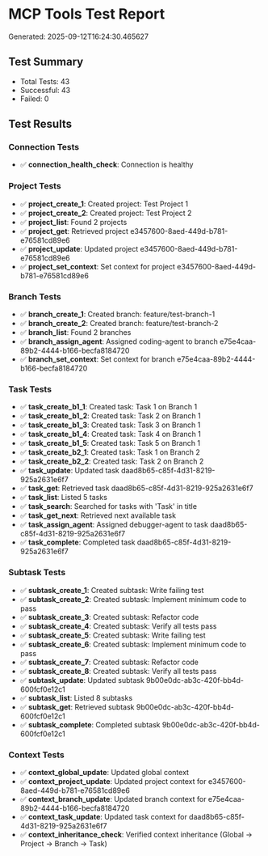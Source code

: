 # MCP Tools Test Report
Generated: 2025-09-12T16:24:30.465627

## Test Summary
- Total Tests: 43
- Successful: 43
- Failed: 0

## Test Results

### Connection Tests

- ✅ **connection_health_check**: Connection is healthy

### Project Tests

- ✅ **project_create_1**: Created project: Test Project 1
- ✅ **project_create_2**: Created project: Test Project 2
- ✅ **project_list**: Found 2 projects
- ✅ **project_get**: Retrieved project e3457600-8aed-449d-b781-e76581cd89e6
- ✅ **project_update**: Updated project e3457600-8aed-449d-b781-e76581cd89e6
- ✅ **project_set_context**: Set context for project e3457600-8aed-449d-b781-e76581cd89e6

### Branch Tests

- ✅ **branch_create_1**: Created branch: feature/test-branch-1
- ✅ **branch_create_2**: Created branch: feature/test-branch-2
- ✅ **branch_list**: Found 2 branches
- ✅ **branch_assign_agent**: Assigned coding-agent to branch e75e4caa-89b2-4444-b166-becfa8184720
- ✅ **branch_set_context**: Set context for branch e75e4caa-89b2-4444-b166-becfa8184720

### Task Tests

- ✅ **task_create_b1_1**: Created task: Task 1 on Branch 1
- ✅ **task_create_b1_2**: Created task: Task 2 on Branch 1
- ✅ **task_create_b1_3**: Created task: Task 3 on Branch 1
- ✅ **task_create_b1_4**: Created task: Task 4 on Branch 1
- ✅ **task_create_b1_5**: Created task: Task 5 on Branch 1
- ✅ **task_create_b2_1**: Created task: Task 1 on Branch 2
- ✅ **task_create_b2_2**: Created task: Task 2 on Branch 2
- ✅ **task_update**: Updated task daad8b65-c85f-4d31-8219-925a2631e6f7
- ✅ **task_get**: Retrieved task daad8b65-c85f-4d31-8219-925a2631e6f7
- ✅ **task_list**: Listed 5 tasks
- ✅ **task_search**: Searched for tasks with 'Task' in title
- ✅ **task_get_next**: Retrieved next available task
- ✅ **task_assign_agent**: Assigned debugger-agent to task daad8b65-c85f-4d31-8219-925a2631e6f7
- ✅ **task_complete**: Completed task daad8b65-c85f-4d31-8219-925a2631e6f7

### Subtask Tests

- ✅ **subtask_create_1**: Created subtask: Write failing test
- ✅ **subtask_create_2**: Created subtask: Implement minimum code to pass
- ✅ **subtask_create_3**: Created subtask: Refactor code
- ✅ **subtask_create_4**: Created subtask: Verify all tests pass
- ✅ **subtask_create_5**: Created subtask: Write failing test
- ✅ **subtask_create_6**: Created subtask: Implement minimum code to pass
- ✅ **subtask_create_7**: Created subtask: Refactor code
- ✅ **subtask_create_8**: Created subtask: Verify all tests pass
- ✅ **subtask_update**: Updated subtask 9b00e0dc-ab3c-420f-bb4d-600fcf0e12c1
- ✅ **subtask_list**: Listed 8 subtasks
- ✅ **subtask_get**: Retrieved subtask 9b00e0dc-ab3c-420f-bb4d-600fcf0e12c1
- ✅ **subtask_complete**: Completed subtask 9b00e0dc-ab3c-420f-bb4d-600fcf0e12c1

### Context Tests

- ✅ **context_global_update**: Updated global context
- ✅ **context_project_update**: Updated project context for e3457600-8aed-449d-b781-e76581cd89e6
- ✅ **context_branch_update**: Updated branch context for e75e4caa-89b2-4444-b166-becfa8184720
- ✅ **context_task_update**: Updated task context for daad8b65-c85f-4d31-8219-925a2631e6f7
- ✅ **context_inheritance_check**: Verified context inheritance (Global → Project → Branch → Task)

